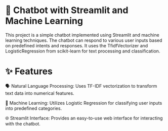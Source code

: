 # 🤖 Chatbot with Streamlit and Machine Learning
This project is a simple chatbot implemented using Streamlit and machine learning techniques. The chatbot can respond to various user inputs based on predefined intents and responses. It uses the TfidfVectorizer and LogisticRegression from scikit-learn for text processing and classification.

# ✨ Features

🗣 Natural Language Processing: Uses TF-IDF vectorization to transform text data into numerical features.

🤖 Machine Learning: Utilizes Logistic Regression for classifying user inputs into predefined categories.

🌐 Streamlit Interface: Provides an easy-to-use web interface for interacting with the chatbot.

